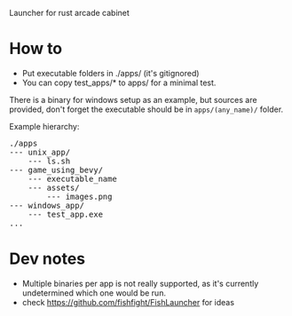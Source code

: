 Launcher for rust arcade cabinet

# How to

- Put executable folders in ./apps/ (it's gitignored)
- You can copy test_apps/* to apps/ for a minimal test.

There is a binary for windows setup as an example, but sources are provided, don't forget the executable should be in `apps/(any_name)/` folder.

Example hierarchy: 

<pre>
./apps
--- unix_app/
    --- ls.sh
--- game_using_bevy/
    --- executable_name
    --- assets/
        --- images.png
--- windows_app/
    --- test_app.exe
...
</pre>

# Dev notes

- Multiple binaries per app is not really supported, as it's currently undetermined which one would be run.
- check https://github.com/fishfight/FishLauncher for ideas
